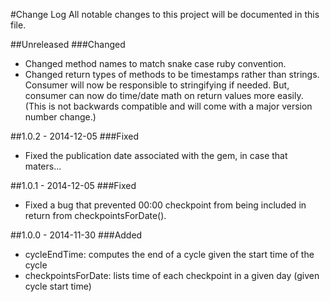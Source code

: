 #Change Log
All notable changes to this project will be documented in this file.

##Unreleased
###Changed
- Changed method names to match snake case ruby convention.
- Changed return types of methods to be timestamps rather than strings. Consumer will now be responsible to stringifying if needed. But, consumer can now do time/date math on return values more easily. (This is not backwards compatible and will come with a major version number change.)

##1.0.2 - 2014-12-05
###Fixed
- Fixed the publication date associated with the gem, in case that maters...

##1.0.1 - 2014-12-05
###Fixed
- Fixed a bug that prevented 00:00 checkpoint from being included in return from checkpointsForDate().

##1.0.0 - 2014-11-30
###Added
- cycleEndTime: computes the end of a cycle given the start time of the cycle
- checkpointsForDate: lists time of each checkpoint in a given day (given cycle start time)